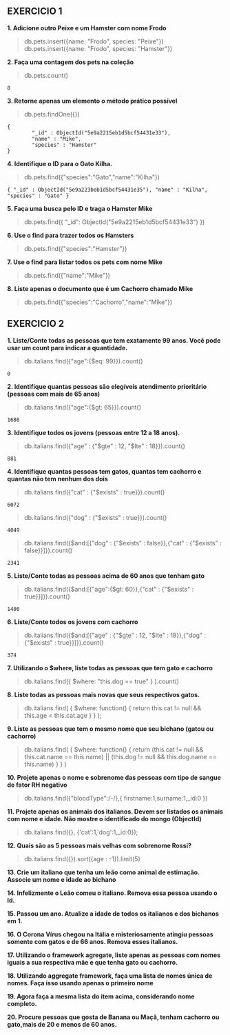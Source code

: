 
## EXERCICIO 1

**1. Adicione outro Peixe e um Hamster com nome Frodo**
> db.pets.insert({name: "Frodo", species: "Peixe"})
> db.pets.insert({name: "Frodo", species: "Hamster"})

**2. Faça uma contagem dos pets na coleção**
> db.pets.count()
``` mongo
8
```

**3. Retorne apenas um elemento o método prático possível**
> db.pets.findOne({})
``` mongo
{
        "_id" : ObjectId("5e9a2215eb1d5bcf54431e33"),
        "name" : "Mike",
        "species" : "Hamster"
}
```

**4. Identifique o ID para o Gato Kilha.**
> db.pets.find({"species":"Gato","name":"Kilha"})
``` mongo
{ "_id" : ObjectId("5e9a223beb1d5bcf54431e35"), "name" : "Kilha", "species" : "Gato" }
```
 
**5. Faça uma busca pelo ID e traga o Hamster Mike**
> db.pets.find({ "_id": ObjectId("5e9a2215eb1d5bcf54431e33") })

**6. Use o find para trazer todos os Hamsters**
> db.pets.find({"species":"Hamster"})

**7. Use o find para listar todos os pets com nome Mike**
> db.pets.find({"name":"Mike"})

**8. Liste apenas o documento que é um Cachorro chamado Mike**
> db.pets.find({"species":"Cachorro","name":"Mike"})

## EXERCICIO 2

**1. Liste/Conte todas as pessoas que tem exatamente 99 anos. Você pode usar um count para indicar a quantidade.**
> db.italians.find({"age":{$eq: 99}}).count()
``` mongo
0
```

**2. Identifique quantas pessoas são elegíveis atendimento prioritário (pessoas com mais de 65 anos)**
> db.italians.find({"age":{$gt: 65}}).count()
``` mongo
1686
```

**3. Identifique todos os jovens (pessoas entre 12 a 18 anos).**
> db.italians.find({"age" : {"$gte" : 12, "$lte" : 18}}).count()
``` mongo
881
```

**4. Identifique quantas pessoas tem gatos, quantas tem cachorro e quantas não tem nenhum dos dois**
> db.italians.find({"cat" : {"$exists" : true}}).count()
``` mongo
6072
```
> db.italians.find({"dog" : {"$exists" : true}}).count()
``` mongo
4049
````
>db.italians.find({$and:[{"dog" : {"$exists" : false}},{"cat" : {"$exists" : false}}]}).count()
```
2341
```

**5. Liste/Conte todas as pessoas acima de 60 anos que tenham gato**
> db.italians.find({$and:[{"age":{$gt: 60}},{"cat" : {"$exists" : true}}]}).count()
``` mongo
1400
```

**6. Liste/Conte todos os jovens com cachorro**
>db.italians.find({$and:[{"age" : {"$gte" : 12, "$lte" : 18}},{"dog" : {"$exists" : true}}]}).count()
``` mongo
374
```

**7. Utilizando o $where, liste todas as pessoas que tem gato e cachorro**
> db.italians.find({ $where: "this.dog == true" } ).count()
 
**8. Liste todas as pessoas mais novas que seus respectivos gatos.**
> db.italians.find( { $where: function() { 
    return this.cat != null && this.age < this.cat.age
} } );

**9. Liste as pessoas que tem o mesmo nome que seu bichano (gatou ou cachorro)**
> db.italians.find( { $where: function() {
    return (this.cat != null && this.cat.name == this.name) || (this.dog != null && this.dog.name == this.name)
} } )

**10. Projete apenas o nome e sobrenome das pessoas com tipo de sangue de fator RH negativo**
> db.italians.find({"bloodType":/-/},{ firstname:1,surname:1,_id:0 })

**11. Projete apenas os animais dos italianos. Devem ser listados os animais com nome e idade. Não mostre o identificado do mongo (ObjectId)**
> db.italians.find({}, {'cat':1,'dog':1,_id:0});

**12. Quais são as 5 pessoas mais velhas com sobrenome Rossi?**
> db.italians.find({}).sort({age : -1}).limit(5)

**13. Crie um italiano que tenha um leão como animal de estimação. Associe um nome e idade ao bichano**

**14. Infelizmente o Leão comeu o italiano. Remova essa pessoa usando o Id.**

**15. Passou um ano. Atualize a idade de todos os italianos e dos bichanos em 1.**

**16. O Corona Vírus chegou na Itália e misteriosamente atingiu pessoas somente com gatos e de 66 anos. Remova esses italianos.**

**17. Utilizando o framework agregate, liste apenas as pessoas com nomes iguais a sua respectiva mãe e que tenha gato ou cachorro.**

**18. Utilizando aggregate framework, faça uma lista de nomes única de nomes. Faça isso usando apenas o primeiro nome**

**19. Agora faça a mesma lista do item acima, considerando nome completo.**

**20. Procure pessoas que gosta de Banana ou Maçã, tenham cachorro ou gato,mais de 20 e menos de 60 anos.**
